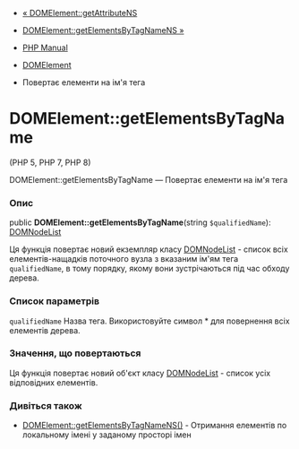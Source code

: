 - [« DOMElement::getAttributeNS](domelement.getattributens.md)
- [DOMElement::getElementsByTagNameNS
»](domelement.getelementsbytagnamens.md)

- [PHP Manual](index.md)
- [DOMElement](class.domelement.md)
- Повертає елементи на ім'я тега

# DOMElement::getElementsByTagName

(PHP 5, PHP 7, PHP 8)

DOMElement::getElementsByTagName — Повертає елементи на ім'я тега

### Опис

public **DOMElement::getElementsByTagName**(string `$qualifiedName`):
[DOMNodeList](class.domnodelist.md)

Ця функція повертає новий екземпляр класу
[DOMNodeList](class.domnodelist.md) - список всіх елементів-нащадків
поточного вузла з вказаним ім'ям тега `qualifiedName`, в тому порядку,
якому вони зустрічаються під час обходу дерева.

### Список параметрів

`qualifiedName`
Назва тега. Використовуйте символ * для повернення всіх елементів дерева.

### Значення, що повертаються

Ця функція повертає новий об'єкт класу
[DOMNodeList](class.domnodelist.md) - список усіх відповідних
елементів.

### Дивіться також

- [DOMElement::getElementsByTagNameNS()](domelement.getelementsbytagnamens.md) -
Отримання елементів по локальному імені у заданому просторі імен
